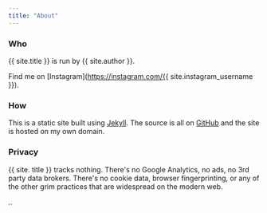 ```yaml
---
title: "About"
---
```


### Who
{{ site.title }} is run by {{ site.author }}. 

Find me on [Instagram](https://instagram.com/{{ site.instagram_username }}).

### How
This is a static site built using [Jekyll](https://jekyllrb.com/). The source is all on [GitHub](https://github.com/brokensbone/rumandpopcorn/) and the site is hosted on my own domain.

### Privacy
{{ site. title }} tracks nothing. There's no Google Analytics, no ads, no 3rd party data brokers. There's no cookie data, browser fingerprinting, or any of the other grim practices that are widespread on the modern web. 

..